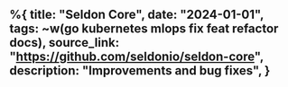 %{
    title: "Seldon Core",
    date: "2024-01-01",
    tags: ~w(go kubernetes mlops fix feat refactor docs),
    source_link: "https://github.com/seldonio/seldon-core",
    description: "Improvements and bug fixes",
}
---
